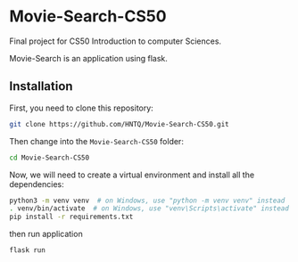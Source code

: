 # Movie-Search-CS50

Final project for CS50 Introduction to computer Sciences.

Movie-Search is an application using flask.

## Installation

First, you need to clone this repository:

```bash
git clone https://github.com/HNTQ/Movie-Search-CS50.git 
```
Then change into the `Movie-Search-CS50` folder:
```bash
cd Movie-Search-CS50 
```

Now, we will need to create a virtual environment and install all the dependencies:
```bash
python3 -m venv venv  # on Windows, use "python -m venv venv" instead
. venv/bin/activate  # on Windows, use "venv\Scripts\activate" instead
pip install -r requirements.txt
```

then run application
```bash
flask run
```
